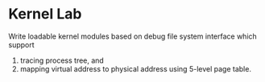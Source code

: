 # Kernel Lab

Write loadable kernel modules based on debug file system interface which support
1. tracing process tree, and
2. mapping virtual address to physical address using 5-level page table.
